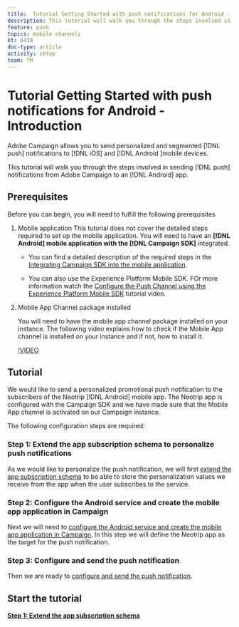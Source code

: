 ```yaml
---
title:  Tutorial Getting Started with push notifications for Android - Introduction
description: This tutorial will walk you through the steps involved in sending push notifications from Adobe Campaign and receiving these notifications in your Android app.
feature: push
topics: mobile channels
kt: 6438
doc-type: article
activity: setup
team: TM
---
```


# Tutorial Getting Started with push notifications for Android - Introduction

Adobe Campaign allows you to send personalized and segmented [!DNL push] notifications to [!DNL iOS] and [!DNL Android ]mobile devices.

This tutorial will walk you through the steps involved in sending [!DNL push] notifications from Adobe Campaign to an [!DNL Android] app.

## Prerequisites

Before you can begin, you will need to fulfill the following prerequisites

1) Mobile application
This tutorial does not cover the detailed steps required to set up the mobile application. You will need to have an **[!DNL Android] mobile application with the [!DNL Campaign SDK]** integrated.

   * You can find a detailed description of the required steps in the [Integrating Campaign SDK into the mobile application](https://experienceleague.adobe.com/docs/campaign-classic/using/sending-messages/sending-push-notifications/integrating-campaign-sdk-into-the-mobile-application.html).

   * You can also use the Experience Platform Mobile SDK. FOr more information watch the [Configure the Push Channel using the Experience Platform Mobile SDK](https://experienceleague.adobe.com/docs/campaign-classic-learn/tutorials/sending-messages/push-channel/configure-push-using-aep-mobile-sdk.html) tutorial video.

2) Mobile App Channel package installed

    You will need to have the mobile app channel package installed on your instance. The following video explains how to check if the Mobile App channel is installed on your instance and if not, how to install it.

    [!VIDEO](https://video.tv.adobe.com/v/326544?quality=12)

## Tutorial

We would like to send a personalized promotional push notification to the subscribers of the Neotrip [!DNL Android] mobile app. The Neotrip app is configured with the Campaign SDK and we have made sure that the Mobile App channel is activated on our Campaign instance.

The following configuration steps are required:

### Step 1: Extend the app subscription schema to personalize push notifications

As we would like to personalize the push notification, we will first [extend the app subscription schema](/help/tutorial-getting-started-with-push-notifications-for-android/extending-the-app-subscription-schema.md) to be able to store the personalization values we receive from the app when the user subscribes to the service.

### Step 2: Configure the Android service and create the mobile app application in Campaign

Next we will need to [configure the Android service and create the mobile app application in Campaign](/help/tutorial-getting-started-with-push-notifications-for-android/configuring-an-android-service-in-campaign.md). In this step we will define the Neotrip app as the target for the push notification.

### Step 3: Configure and send the push notification

Then we are ready to [configure and send the push notification](/help/tutorial-getting-started-with-push-notifications-for-android/configuring-and-sending-push-notifications.md).

## Start the tutorial

**[Step 1: Extend the app subscription schema](/help/tutorial-getting-started-with-push-notifications-for-android/extending-the-app-subscription-schema.md)**
